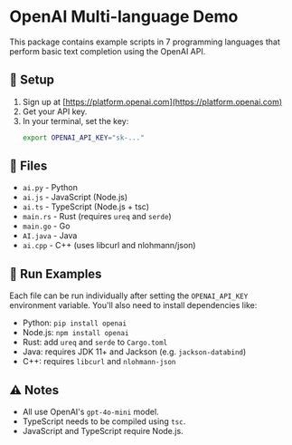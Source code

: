 # OpenAI Multi-language Demo

This package contains example scripts in 7 programming languages that perform basic text completion using the OpenAI API.

## 🔑 Setup
1. Sign up at [https://platform.openai.com](https://platform.openai.com)
2. Get your API key.
3. In your terminal, set the key:
   ```bash
   export OPENAI_API_KEY="sk-..."
   ```

## 📂 Files

- `ai.py` - Python
- `ai.js` - JavaScript (Node.js)
- `ai.ts` - TypeScript (Node.js + tsc)
- `main.rs` - Rust (requires `ureq` and `serde`)
- `main.go` - Go
- `AI.java` - Java
- `ai.cpp` - C++ (uses libcurl and nlohmann/json)

## 🧪 Run Examples

Each file can be run individually after setting the `OPENAI_API_KEY` environment variable. You'll also need to install dependencies like:
- Python: `pip install openai`
- Node.js: `npm install openai`
- Rust: add `ureq` and `serde` to `Cargo.toml`
- Java: requires JDK 11+ and Jackson (e.g. `jackson-databind`)
- C++: requires `libcurl` and `nlohmann-json`

## ⚠️ Notes
 - All use OpenAI's `gpt-4o-mini` model.
- TypeScript needs to be compiled using `tsc`.
- JavaScript and TypeScript require Node.js.
